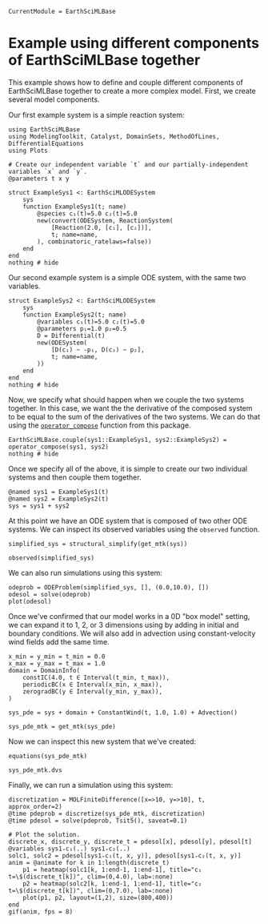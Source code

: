 ```@meta
CurrentModule = EarthSciMLBase
```

# Example using different components of EarthSciMLBase together

This example shows how to define and couple different components of EarthSciMLBase together to create a more complex model. First, we create several model components.

Our first example system is a simple reaction system:

```@example ex1
using EarthSciMLBase
using ModelingToolkit, Catalyst, DomainSets, MethodOfLines, DifferentialEquations
using Plots

# Create our independent variable `t` and our partially-independent variables `x` and `y`.
@parameters t x y

struct ExampleSys1 <: EarthSciMLODESystem
    sys
    function ExampleSys1(t; name)
        @species c₁(t)=5.0 c₂(t)=5.0
        new(convert(ODESystem, ReactionSystem(
            [Reaction(2.0, [c₁], [c₂])],
            t; name=name,
        ), combinatoric_ratelaws=false))
    end
end
nothing # hide
```

Our second example system is a simple ODE system, with the same two variables.

```@example ex1
struct ExampleSys2 <: EarthSciMLODESystem
    sys
    function ExampleSys2(t; name)
        @variables c₁(t)=5.0 c₂(t)=5.0
        @parameters p₁=1.0 p₂=0.5
        D = Differential(t)
        new(ODESystem(
            [D(c₁) ~ -p₁, D(c₂) ~ p₂],
            t; name=name,
        ))
    end
end
nothing # hide
```

Now, we specify what should happen when we couple the two systems together.
In this case, we want the the derivative of the composed system to 
be equal to the sum of the derivatives of the two systems.
We can do that using the [`operator_compose`](@ref) function 
from this package.

```@example ex1
EarthSciMLBase.couple(sys1::ExampleSys1, sys2::ExampleSys2) = operator_compose(sys1, sys2)
nothing # hide
```

Once we specify all of the above, it is simple to create our two individual systems and then couple them together. 

```@example ex1
@named sys1 = ExampleSys1(t)
@named sys2 = ExampleSys2(t)
sys = sys1 + sys2
```

At this point we have an ODE system that is composed of two other ODE systems.
We can inspect its observed variables using the `observed` function.

```@example ex1
simplified_sys = structural_simplify(get_mtk(sys))
```

```@example ex1
observed(simplified_sys)
```

We can also run simulations using this system:

```@example ex1
odeprob = ODEProblem(simplified_sys, [], (0.0,10.0), [])
odesol = solve(odeprob)
plot(odesol)
```

Once we've confirmed that our model works in a 0D "box model" setting,
we can expand it to 1, 2, or 3 dimensions using by adding in initial 
and boundary conditions.
We will also add in advection using constant-velocity wind fields
add the same time.

```@example ex1
x_min = y_min = t_min = 0.0
x_max = y_max = t_max = 1.0
domain = DomainInfo(
    constIC(4.0, t ∈ Interval(t_min, t_max)),
    periodicBC(x ∈ Interval(x_min, x_max)),
    zerogradBC(y ∈ Interval(y_min, y_max)),
)

sys_pde = sys + domain + ConstantWind(t, 1.0, 1.0) + Advection()

sys_pde_mtk = get_mtk(sys_pde)
```

Now we can inspect this new system that we've created:

```@example ex1
equations(sys_pde_mtk)
```

```@example ex1
sys_pde_mtk.dvs
```

Finally, we can run a simulation using this system:

```@example ex1
discretization = MOLFiniteDifference([x=>10, y=>10], t, approx_order=2)
@time pdeprob = discretize(sys_pde_mtk, discretization)
@time pdesol = solve(pdeprob, Tsit5(), saveat=0.1)

# Plot the solution.
discrete_x, discrete_y, discrete_t = pdesol[x], pdesol[y], pdesol[t]
@variables sys1₊c₁(..) sys1₊c₂(..)
solc1, solc2 = pdesol[sys1₊c₁(t, x, y)], pdesol[sys1₊c₂(t, x, y)]
anim = @animate for k in 1:length(discrete_t)
    p1 = heatmap(solc1[k, 1:end-1, 1:end-1], title="c₁ t=\$(discrete_t[k])", clim=(0,4.0), lab=:none)
    p2 = heatmap(solc2[k, 1:end-1, 1:end-1], title="c₂ t=\$(discrete_t[k])", clim=(0,7.0), lab=:none)
    plot(p1, p2, layout=(1,2), size=(800,400))
end
gif(anim, fps = 8)
```